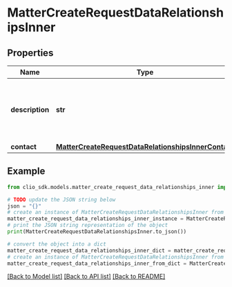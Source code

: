 # MatterCreateRequestDataRelationshipsInner


## Properties

Name | Type | Description | Notes
------------ | ------------- | ------------- | -------------
**description** | **str** | Describe the relationship between a Contact and a Matter. | 
**contact** | [**MatterCreateRequestDataRelationshipsInnerContact**](MatterCreateRequestDataRelationshipsInnerContact.md) |  | 

## Example

```python
from clio_sdk.models.matter_create_request_data_relationships_inner import MatterCreateRequestDataRelationshipsInner

# TODO update the JSON string below
json = "{}"
# create an instance of MatterCreateRequestDataRelationshipsInner from a JSON string
matter_create_request_data_relationships_inner_instance = MatterCreateRequestDataRelationshipsInner.from_json(json)
# print the JSON string representation of the object
print(MatterCreateRequestDataRelationshipsInner.to_json())

# convert the object into a dict
matter_create_request_data_relationships_inner_dict = matter_create_request_data_relationships_inner_instance.to_dict()
# create an instance of MatterCreateRequestDataRelationshipsInner from a dict
matter_create_request_data_relationships_inner_from_dict = MatterCreateRequestDataRelationshipsInner.from_dict(matter_create_request_data_relationships_inner_dict)
```
[[Back to Model list]](../README.md#documentation-for-models) [[Back to API list]](../README.md#documentation-for-api-endpoints) [[Back to README]](../README.md)


